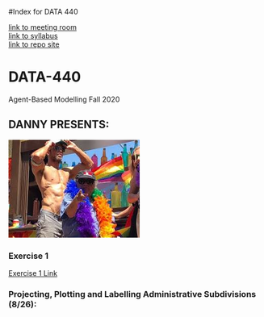 #Index for DATA 440

[link to meeting room](https://cwm.zoom.us/j/6999715042?_x_zm_rtaid=sm_ons-fQPKBpirxRbg64A.1598029224952.753e36e3a479f07c6022e9bd6d047235&_x_zm_rhtaid=241#success)\
[link to syllabus](https://tyler-frazier.github.io/agent_based_modeling/) \
[link to repo site](https://jmhoffman4.github.io/DATA-440/)
# DATA-440
Agent-Based Modelling Fall 2020

## DANNY PRESENTS:
![](Danny1.jpg)

### Exercise 1
[Exercise 1 Link](Exercise1.md)

### Projecting, Plotting and Labelling Administrative Subdivisions (8/26):
